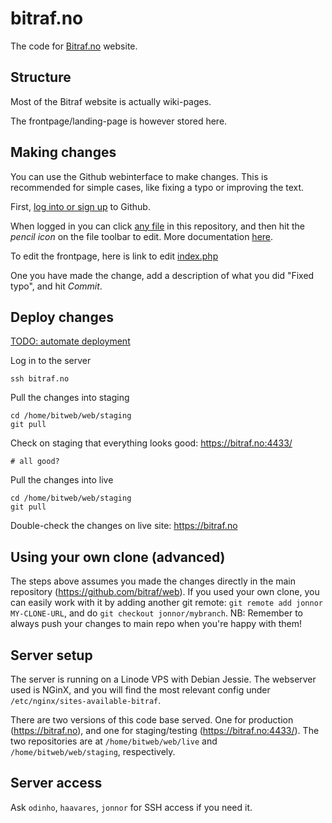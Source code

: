 # bitraf.no

The code for [Bitraf.no](http://bitraf.no) website.

## Structure

Most of the Bitraf website is actually wiki-pages.

The frontpage/landing-page is however stored here.

## Making changes

You can use the Github webinterface to make changes. This is recommended for simple cases, like fixing a typo or improving the text.

First, [log into or sign up](github.com/login) to Github.

When logged in you can click [any file](https://github.com/bitraf/web/tree/master/) in this repository,
and then hit the *pencil icon* on the file toolbar to edit. More documentation [here](https://help.github.com/articles/editing-files-in-your-repository/).

To edit the frontpage, here is link to edit [index.php](https://github.com/bitraf/web/edit/master/index.php)

One you have made the change, add a description of what you did "Fixed typo", and hit *Commit*.

## Deploy changes

[TODO: automate deployment](https://github.com/bitraf/web/issues/6)

Log in to the server

    ssh bitraf.no

Pull the changes into staging

    cd /home/bitweb/web/staging
    git pull

Check on staging that everything looks good: https://bitraf.no:4433/

    # all good?
  
Pull the changes into live

    cd /home/bitweb/web/staging
    git pull
  
Double-check the changes on live site: https://bitraf.no


## Using your own clone (advanced)

The steps above assumes you made the changes directly in the main repository (https://github.com/bitraf/web).
If you used your own clone, you can easily work with it by adding another git remote: `git remote add jonnor MY-CLONE-URL`, and do `git checkout jonnor/mybranch`. NB: Remember to always push your changes to main repo when you're happy with them!


## Server setup

The server is running on a Linode VPS with Debian Jessie.
The webserver used is NGinX, and you will find the most relevant config under `/etc/nginx/sites-available-bitraf`.

There are two versions of this code base served. One for production (https://bitraf.no), and one for staging/testing (https://bitraf.no:4433/). The two repositories are at `/home/bitweb/web/live` and `/home/bitweb/web/staging`, respectively.

## Server access

Ask `odinho`, `haavares`, `jonnor` for SSH access if you need it.
